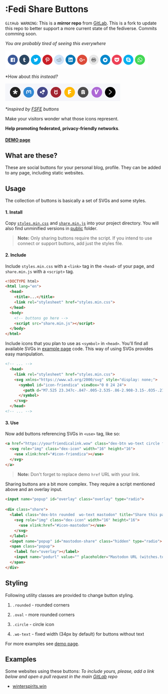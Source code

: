 
# :Fedi Share Buttons

`GitHub WARNING`: This is a __mirror repo__ from [GitLab](https://gitlab.com/distributopia/share-connect-support). This is a fork to update this repo to better support a more current state of the fediverse. Commits comming soon.

*You are probably tired of seeing this everywhere*

![preview screen](uncool.png?raw=true)

*How about *this instead?*

![preview screen](cool.png?raw=true)

_*inspired by [FSFE](https://fsfe.org/contribute/contribute.en.html) buttons_

Make your visitors wonder what those icons represent.

__Help promoting federated, privacy-friendly networks__.

#### [DEMO page](https://distributopia.gitlab.io/share-connect-support)

## What are these?

These are social buttons for your personal blog, profile. They can be added to any page, including static websites.

## Usage
The collection of buttons is basically a set of SVGs and some styles.

#### 1. Install

Copy [`styles.min.css`](/public/styles.min.css) and [`share.min.js`](/public/share.min.js) into your project directory. You will also find unminified versions in [public](/public) folder.

> **Note:** Only sharing buttons require the script. If you intend to use connect or support buttons, add just the styles file.

#### 2. Include

Include `styles.min.css` with a `<link>` tag in the `<head>` of your page, and `share.min.js` with a `<script>` tag.

```html
<!DOCTYPE html>
<html lang="en">
  <head>
    <title>...</title>
    <link rel="stylesheet" href="styles.min.css">
  </head>
  <body>
    <!-- buttons go here -->
    <script src="share.min.js"></script>
  </body>
</html>
```

Include icons that you plan to use as `<symbol>` in `<head>`. You'll find all available SVGs in [example page](/public/index.html) code. This way of using SVGs provides easy manipulation.

```html
<!-- ... -->
  <head>
    <link rel="stylesheet" href="styles.min.css">
    <svg xmlns="https://www.w3.org/2000/svg" style="display: none;">
      <symbol id="icon-friendica" viewBox="0 0 24 24">
        <path d="M7.525 23.347c-.847-.005-2.535-.86-2.908-3.15-.035-.216 0-15.89 0-15.89S5.2 1.086 8.01.65h11.433v6.37h-7.267v5.087h7.267v4.796h-7.267v6.445s-4.65-.002-4.65 0z"/>
      </symbol>
    </svg>
  </head>
<!-- ... -->
```

#### 3. Use

Now add buttons referencing SVGs in `<use>` tag, like so:

```html
<a href="https://yourfriendicalink.wow" class="dex-btn wo-text circle friendica" title="Connect on Friendica" target="_blank" rel="external noopener">
  <svg role="img" class="dex-icon" width="16" height="16">
    <use xlink:href="#icon-friendica"></use>
  </svg>
</a>
```
> **Note:** Don't forget to replace demo `href` URL with your link.

Sharing buttons are a bit more complex. They require a script mentioned above and an overlay input.

```html
<input name="popup" id="overlay" class="overlay" type="radio">

<div class="share">
  <label class="dex-btn rounded  wo-text mastodon" title="Share this page on Mastodon" for="mastodon-share">
    <svg role="img" class="dex-icon" width="16" height="16">
      <use xlink:href="#icon-mastodon"></use>
    </svg>
  </label>
  <input name="popup" id="mastodon-share" class="hidden" type="radio">
  <span class="popup">
    <label for="overlay"></label>
    <input name="podurl" value="" placeholder="Mastodon URL (witches.town)" type="text"><button class="share-btn" type="submit"  value="mastodon">OK</button>
  </span>
</div>
```

## Styling

Following utility classes are provided to change button styling.

1. `.rounded` - rounded corners

2. `.oval` - more rounded corners

3. `.circle` - circle icon

4. `.wo-text` - fixed width (34px by default) for buttons without text

For more examples see [demo page](/public/index.html).

## Examples
Some websites using these buttons:
*To include yours, please, add a link below and open a pull request in the main [GitLab](https://gitlab.com/distributopia/share-connect-support) repo*

- [winterspirits.win](https://winterspirits.win)
